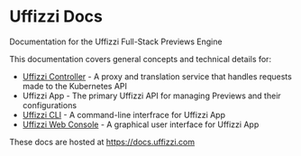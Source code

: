 # Uffizzi Docs  

Documentation for the Uffizzi Full-Stack Previews Engine    

This documentation covers general concepts and technical details for:  

* [Uffizzi Controller](https://github.com/UffizziCloud/uffizzi_cli) - A proxy and translation service that handles requests made to the Kubernetes API  
* Uffizzi App - The primary Uffizzi API for managing Previews and their configurations    
* [Uffizzi CLI](https://github.com/UffizziCloud/uffizzi_cli) - A command-line interfrace for Uffizzi App    
* [Uffizzi Web Console](https://uffizzi.com) - A graphical user interface for Uffizzi App    

These docs are hosted at https://docs.uffizzi.com  
